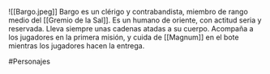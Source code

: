 ![[Bargo.jpeg]]
Bargo es un clérigo y contrabandista, miembro de rango medio del [[Gremio de la Sal]]. Es un humano de oriente, con actitud seria y reservada. Lleva siempre unas cadenas atadas a su cuerpo. Acompaña a los jugadores en la primera misión, y cuida de [[Magnum]] en el bote mientras los jugadores hacen la entrega.

#Personajes